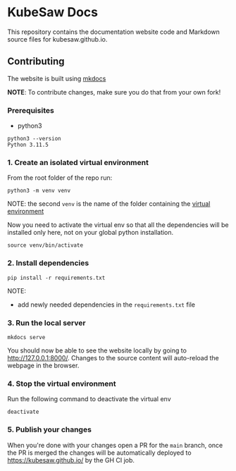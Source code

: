 # KubeSaw Docs

This repository contains the documentation website code and Markdown source files for kubesaw.github.io.

## Contributing

The website is built using [mkdocs](https://www.mkdocs.org/getting-started/#getting-started-with-mkdocs)

**NOTE**: To contribute changes, make sure you do that from your own fork!

### Prerequisites

- python3
```shell
python3 --version
Python 3.11.5
```

### 1.  Create an isolated virtual environment
From the root folder of the repo run: 
```shell
python3 -m venv venv
``` 
NOTE: the second `venv` is the name of the folder containing the [virtual environment](https://docs.python.org/3/library/venv.html)

Now you need to activate the virtual env so that all the dependencies will be installed only here, not on your global python installation.

```shell
source venv/bin/activate
```

### 2. Install dependencies

```shell
pip install -r requirements.txt 
```

NOTE:
- add newly needed dependencies in the `requirements.txt` file

### 3. Run the local server

```shell
mkdocs serve
```
You should now be able to see the website locally by going to http://127.0.0.1:8000/.
Changes to the source content will auto-reload the webpage in the browser.

### 4. Stop the virtual environment

Run the following command to deactivate the virtual env
```shell
deactivate
```

### 5. Publish your changes

When you're done with your changes open a PR for the `main` branch, once the PR is merged the changes will be automatically deployed to https://kubesaw.github.io/ by the GH CI job.



